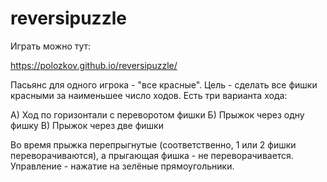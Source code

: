 # reversipuzzle

Играть можно тут:

https://polozkov.github.io/reversipuzzle/

Пасьянс для одного игрока - "все красные". Цель - сделать все фишки красными за наименьшее число ходов. Есть три варианта хода:

А) Ход по горизонтали с переворотом фишки
Б) Прыжок через одну фишку
В) Прыжок через две фишки

Во время прыжка перепрыгнутые (соответственно, 1 или 2 фишки переворачиваются), а прыгающая фишка - не переворачивается. Управление - нажатие на зелёные прямоугольники.

